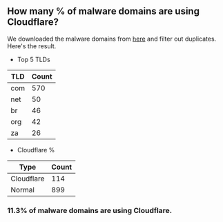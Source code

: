 ## How many % of malware domains are using Cloudflare?


We downloaded the malware domains from [here](https://urlhaus.abuse.ch) and filter out duplicates.
Here's the result.


[//]: # (start replacement)


- Top 5 TLDs

| TLD | Count |
| --- | --- |
| com | 570 |
| net | 50 |
| br | 46 |
| org | 42 |
| za | 26 |


- Cloudflare %

| Type | Count |
| --- | --- |
| Cloudflare | 114 |
| Normal | 899 |


### 11.3% of malware domains are using Cloudflare.